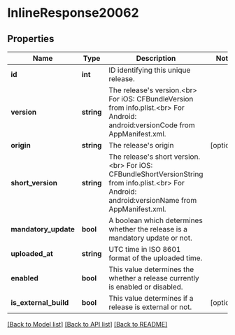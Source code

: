 # InlineResponse20062

## Properties
Name | Type | Description | Notes
------------ | ------------- | ------------- | -------------
**id** | **int** | ID identifying this unique release. | 
**version** | **string** | The release&#39;s version.&lt;br&gt; For iOS: CFBundleVersion from info.plist.&lt;br&gt; For Android: android:versionCode from AppManifest.xml. | 
**origin** | **string** | The release&#39;s origin | [optional] 
**short_version** | **string** | The release&#39;s short version.&lt;br&gt; For iOS: CFBundleShortVersionString from info.plist.&lt;br&gt; For Android: android:versionName from AppManifest.xml. | 
**mandatory_update** | **bool** | A boolean which determines whether the release is a mandatory update or not. | 
**uploaded_at** | **string** | UTC time in ISO 8601 format of the uploaded time. | 
**enabled** | **bool** | This value determines the whether a release currently is enabled or disabled. | 
**is_external_build** | **bool** | This value determines if a release is external or not. | [optional] 

[[Back to Model list]](../README.md#documentation-for-models) [[Back to API list]](../README.md#documentation-for-api-endpoints) [[Back to README]](../README.md)


